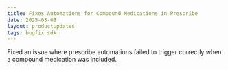 ```yaml
---
title: Fixes Automations for Compound Medications in Prescribe
date: 2025-05-08
layout: productupdates
tags: bugfix sdk
---
```

Fixed an issue where prescribe automations failed to trigger correctly when a compound medication was included.
